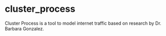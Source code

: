 cluster_process
===============

Cluster Process is a tool to model internet traffic based on research by Dr. Barbara Gonzalez.
